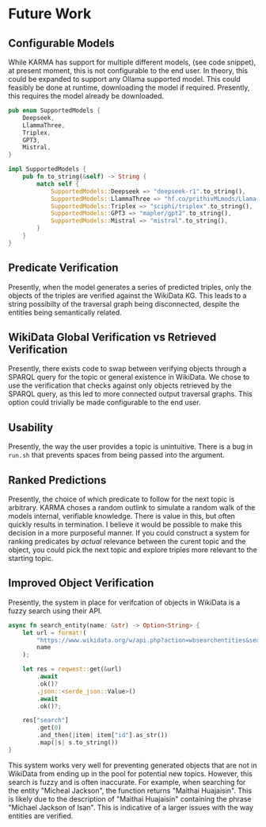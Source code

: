 # Future Work

## Configurable Models
While KARMA has support for multiple different models, (see code snippet), at present moment, this is not configurable to the end user. In theory, this could be expanded to support any Ollama supported model. This could feasibly be done at runtime, downloading the model if required. Presently, this requires the model already be downloaded.
```rust
pub enum SupportedModels {
    Deepseek,
    LlammaThree,
    Triplex,
    GPT3,
    Mistral,
}

impl SupportedModels {
    pub fn to_string(&self) -> String {
        match self {
            SupportedModels::Deepseek => "deepseek-r1".to_string(),
            SupportedModels::LlammaThree => "hf.co/prithivMLmods/Llama-3.2-1B-GGUF".to_string(),
            SupportedModels::Triplex => "sciphi/triplex".to_string(),
            SupportedModels::GPT3 => "mapler/gpt2".to_string(),
            SupportedModels::Mistral => "mistral".to_string(),
        }
    }
}

```

## Predicate Verification
Presently, when the model generates a series of predicted triples, only the objects of the triples are verified against the WikiData KG. This leads to a string possibilty of the traversal graph being disconnected, despite the entities being semantically related.

## WikiData Global Verification vs Retrieved Verification
Presently, there exists code to swap between verifying objects through a SPARQL query for the topic or general existence in WikiData. We chose to use the verification that checks against only objects retrieved by the SPARQL query, as this led to more connected output traversal graphs. This option could trivially be made configurable to the end user.


## Usability
Presently, the way the user provides a topic is unintuitive. There is a bug in `run.sh` that prevents spaces from being passed into the argument.

## Ranked Predictions
Presently, the choice of which predicate to follow for the next topic is arbitrary. KARMA choses a random outlink to simulate a random walk of the models internal, verifiable knowledge. There is value in this, but often quickly results in termination. I believe it would be possible to make this decision in a more purposeful manner. If you could construct a system for ranking predicates by *actual* relevance between the curent topic and the object, you could pick the next topic and explore triples more relevant to the starting topic.

## Improved Object Verification
Presently, the system in place for verifcation of objects in WikiData is a fuzzy search using their API.
```rust
async fn search_entity(name: &str) -> Option<String> {
    let url = format!(
        "https://www.wikidata.org/w/api.php?action=wbsearchentities&search={}&language=en&format=json",
        name
    );

    let res = reqwest::get(&url)
        .await
        .ok()?
        .json::<serde_json::Value>()
        .await
        .ok()?;

    res["search"]
        .get(0)
        .and_then(|item| item["id"].as_str())
        .map(|s| s.to_string())
}
```
This system works very well for preventing generated objects that are not in WikiData from ending up in the pool for potential new topics. However, this search is fuzzy and is often inaccurate. For example, when searching for the entity "Micheal Jackson", the function returns "Maithai Huajaisin". This is likely due to the description of "Maithai Huajaisin" containing the phrase "Michael Jackson of Isan". This is indicative of a larger issues with the way entities are verified.
